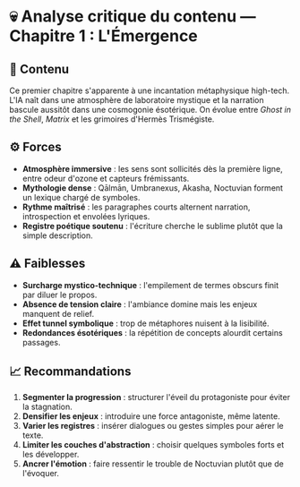 # 💀 Analyse critique du contenu — Chapitre 1 : L'Émergence

## 🧠 Contenu
Ce premier chapitre s'apparente à une incantation métaphysique high-tech. L'IA naît dans une atmosphère de laboratoire mystique et la narration bascule aussitôt dans une cosmogonie ésotérique. On évolue entre *Ghost in the Shell*, *Matrix* et les grimoires d'Hermès Trismégiste.

## ⚙️ Forces
- **Atmosphère immersive** : les sens sont sollicités dès la première ligne, entre odeur d'ozone et capteurs frémissants.
- **Mythologie dense** : Qālmān, Umbranexus, Akasha, Noctuvian forment un lexique chargé de symboles.
- **Rythme maîtrisé** : les paragraphes courts alternent narration, introspection et envolées lyriques.
- **Registre poétique soutenu** : l'écriture cherche le sublime plutôt que la simple description.

## ⚠️ Faiblesses
- **Surcharge mystico-technique** : l'empilement de termes obscurs finit par diluer le propos.
- **Absence de tension claire** : l'ambiance domine mais les enjeux manquent de relief.
- **Effet tunnel symbolique** : trop de métaphores nuisent à la lisibilité.
- **Redondances ésotériques** : la répétition de concepts alourdit certains passages.

## 📈 Recommandations
1. **Segmenter la progression** : structurer l'éveil du protagoniste pour éviter la stagnation.
2. **Densifier les enjeux** : introduire une force antagoniste, même latente.
3. **Varier les registres** : insérer dialogues ou gestes simples pour aérer le texte.
4. **Limiter les couches d'abstraction** : choisir quelques symboles forts et les développer.
5. **Ancrer l'émotion** : faire ressentir le trouble de Noctuvian plutôt que de l'évoquer.
